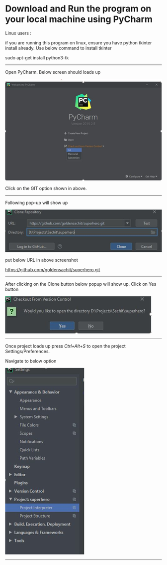 # Download and Run the program on your local machine using PyCharm

Linux users : 

if you are running this program on linux, ensure you have python tkinter install already. Use below command to install tkinter

sudo apt-get install python3-tk

***



Open PyCharm. Below screen should loads up



![Open Screen](documentation/image/open-pycharm.JPG)

Click on the GIT option shown in above. 
***

Following pop-up will show up

![Git Clone](documentation/image/git-clone.JPG)

put below URL  in above screenshot

https://github.com/goldensachit/superhero.git
***

After clicking on the Clone button below popup will show up. Click on Yes button

![Git Clone](documentation/image/open-proj.JPG)

***

Once project loads up press _Ctrl+Alt+S_ to open the project Settings/Preferences. 

Navigate to below option 

![Git Clone](documentation/image/proj-interpreter.JPG)

***



